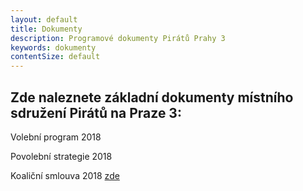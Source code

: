 ```yaml
---
layout: default
title: Dokumenty
description: Programové dokumenty Pirátů Prahy 3
keywords: dokumenty
contentSize: default
---
```




## Zde naleznete základní dokumenty místního sdružení Pirátů na Praze 3:

Volební program 2018

Povolební strategie 2018

Koaliční smlouva 2018 [zde](https://www.praha3.cz/samosprava/zastupitelstvo/koalicni-dohoda-pro-obdobi-20182022)



